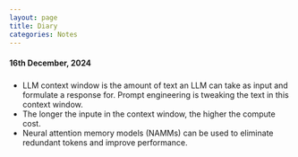 ```yaml
---
layout: page
title: Diary
categories: Notes
---
```


#### 16th December, 2024
#####
 * LLM context window is the amount of text an LLM can take as input and formulate a response for. Prompt engineering is tweaking the text in this context window.
 * The longer the inpute in the context window, the higher the compute cost.
 * Neural attention memory models (NAMMs) can be used to eliminate redundant tokens and improve performance.
